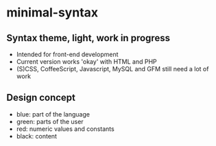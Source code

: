 # minimal-syntax

## Syntax theme, light, work in progress

- Intended for front-end development
- Current version works 'okay' with HTML and PHP
- (S)CSS, CoffeeScript, Javascript, MySQL and GFM still need a lot of work

## Design concept

- blue: part of the language
- green: parts of the user
- red: numeric values and constants
- black: content
